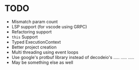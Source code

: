 # TODO
* Mismatch param count
* LSP support (for vscode using GRPC)
* Refactoring support
* `this` Support
* Typed ExecutionContext
* Better project creation
* Multi threading using event loops
* Use google's protbuf library instead of decodeio's
.....
.....
.....
* May be something else as well



